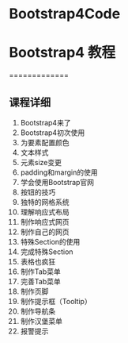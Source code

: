 # Bootstrap4Code
# Bootstrap4 教程
=============

## 课程详细

01. Bootstrap4来了
02. Bootstrap4初次使用
03. 为要素配置颜色
04. 文本样式
05. 元素size变更
06. padding和margin的使用
07. 学会使用Bootstrap官网
08. 按钮的技巧
09. 独特的网格系统
10. 理解响应式布局
11. 制作响应式网页
12. 制作自己的网页
13. 特殊Section的使用
14. 完成特殊Section
15. 表格也疯狂
16. 制作Tab菜单
17. 完善Tab菜单
18. 制作页脚
19. 制作提示框（Tooltip）
20. 制作导航条
21. 制作汉堡菜单
22. 报警提示